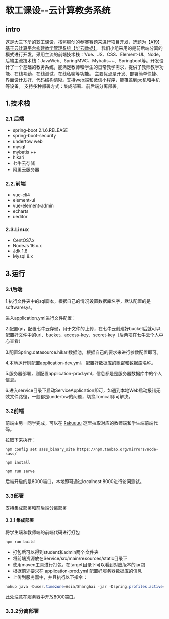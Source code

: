 # 软工课设--云计算教务系统

## intro



这是大三下册的软工课设，按照服创的参赛赛题来进行项目开发，选题为[【A19】基于云计算平台构建教学管理系统【华云数据】](http://www.fwwb.org.cn/topic/show/e3979e02-cb69-4889-92af-4e867e4f3a4c)。 我们小组采用的是前后端分离的模式进行开发，采用主流的前端技术栈：Vue、JS、CSS、Element-UI、Node。后端主流技术栈：JavaWeb、SpringMVC、Mybatis++、Springboot等。开发设计了一个基础的教务系统，能满足教师和学生的日常教学需求，提供了教师教学功能、在线考勤、在线测试、在线私聊等功能。 主要优点是开发、部署简单快捷、界面设计友好、代码结构清晰。支持web端和微信小程序，能覆盖到pc机和手机等设备。 支持多种部署方式：集成部署、前后端分离部署。 

## 1.技术栈

### 2.1.后端

- spring-boot 2.1.6.RELEASE
- spring-boot-security 
- undertow web
- mysql 
- mybatis ++
- hikari 
- 七牛云存储
- 阿里云服务器

### 2.2.前端

- vue-cli4
- element-ui 
- vue-element-admin 
- echarts 
- ueditor

### 2.3.Linux

- CentOS7.x
- NodeJs 16.x.x
- Jdk 1.8
- Mysql 8.x

## 3.运行

### 3.1后端

1.执行文件夹中的sql脚本，根据自己的情况设置数据库名字，默认配置的是softwaresys。



进入application.yml进行文件配置：



2.配置qn，配置七牛云存储，用于文件的上传，在七牛云创建好bucket后就可以配置好文件中的url、bucket、access-key、secret-key（后两项在七牛云个人中心查看）



3.配置Spring.datasource.hikari数据池，根据自己的要求来进行参数配置即可。



4.本地运行则配置application-dev.yml，配置好数据库的账密和数据库名称。



5.服务器部署，则配置application-prod.yml，信息都是是服务器数据库中的个人信息。



6.进入service目录下启动ServiceApplication即可，如遇到本地Web启动报错无效文件路径，一般都是undertow的问题，切换Tomcat即可解决。



### 3.2前端

前端由另一同学完成，可以在 [Rakuuuu](https://github.com/Rakuuuu) 这里拉取对应的教师端和学生端前端代码。



拉取下来执行：

```npm
npm config set sass_binary_site https://npm.taobao.org/mirrors/node-sass/
```

```npm
npm install
```

```npm
npm run serve
```

后端开启的是8000端口，本地即可通过localhost:8000进行访问测试。

### 3.3部署

支持集成部署和前后端分离部署

#### 3.3.1 集成部署

将学生端和教师端的前端代码进行打包

```npm
npm run build
```

- 打包后可以得到student和admin两个文件夹
- 将前端资源放在Service/src/main/resources/static目录下
- 使用maven工具进行打包，在target目录下可以看到对应版本的jar包
- 根据前述要求在 application-prod.yml 配置好服务器数据库的信息
- 上传到服务器中，并且执行以下指令：

```java
nohup java -Duser.timezone=Asia/Shanghai -jar -Dspring.profiles.active=prod  service-5.0.0.jar  > log.txt  2>&1 &
```

此处注意在服务器中开放8000端口。

### 3.3.2分离部署



